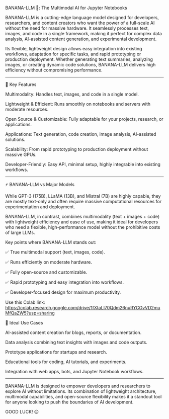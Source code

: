 BANANA-LLM 🍌: The Multimodal AI for Jupyter Notebooks

BANANA-LLM is a cutting-edge language model designed for developers, researchers, and content creators who want the power of a full-scale AI without the need for massive hardware. It seamlessly processes text, images, and code in a single framework, making it perfect for complex data analysis, AI-assisted content generation, and experimental development.

Its flexible, lightweight design allows easy integration into existing workflows, adaptation for specific tasks, and rapid prototyping or production deployment. Whether generating text summaries, analyzing images, or creating dynamic code solutions, BANANA-LLM delivers high efficiency without compromising performance.

---

🌟 Key Features

Multimodality: Handles text, images, and code in a single model.

Lightweight & Efficient: Runs smoothly on notebooks and servers with moderate resources.

Open Source & Customizable: Fully adaptable for your projects, research, or applications.

Applications: Text generation, code creation, image analysis, AI-assisted solutions.

Scalability: From rapid prototyping to production deployment without massive GPUs.

Developer-Friendly: Easy API, minimal setup, highly integrable into existing workflows.



---

⚡ BANANA-LLM vs Major Models

While GPT-3 (175B), LLaMA (13B), and Mistral (7B) are highly capable, they are mostly text-only and often require massive computational resources for experimentation and deployment.

BANANA-LLM, in contrast, combines multimodality (text + images + code) with lightweight efficiency and ease of use, making it ideal for developers who need a flexible, high-performance model without the prohibitive costs of large LLMs.

Key points where BANANA-LLM stands out:

✅ True multimodal support (text, images, code).

✅ Runs efficiently on moderate hardware.

✅ Fully open-source and customizable.

✅ Rapid prototyping and easy integration into workflows.

✅ Developer-focused design for maximum productivity.



Use this Colab link:
https://colab.research.google.com/drive/1fXtaLI70Qdm26nuRYCGvVD2muMfQaZW5?usp=sharing


🚀 Ideal Use Cases

AI-assisted content creation for blogs, reports, or documentation.

Data analysis combining text insights with images and code outputs.

Prototype applications for startups and research.

Educational tools for coding, AI tutorials, and experiments.

Integration with web apps, bots, and Jupyter Notebook workflows.



---

BANANA-LLM is designed to empower developers and researchers to explore AI without limitations. Its combination of lightweight architecture, multimodal capabilities, and open-source flexibility makes it a standout tool for anyone looking to push the boundaries of AI development.

GOOD LUCK! 😉
